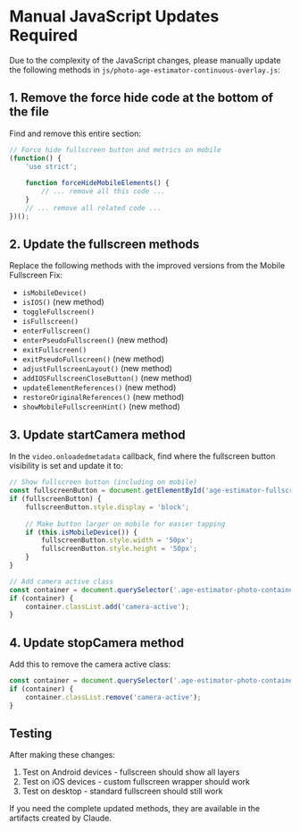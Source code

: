 # Manual JavaScript Updates Required

Due to the complexity of the JavaScript changes, please manually update the following methods in `js/photo-age-estimator-continuous-overlay.js`:

## 1. Remove the force hide code at the bottom of the file

Find and remove this entire section:
```javascript
// Force hide fullscreen button and metrics on mobile
(function() {
    'use strict';
    
    function forceHideMobileElements() {
        // ... remove all this code ...
    }
    // ... remove all related code ...
})();
```

## 2. Update the fullscreen methods

Replace the following methods with the improved versions from the Mobile Fullscreen Fix:
- `isMobileDevice()`
- `isIOS()` (new method)
- `toggleFullscreen()`
- `isFullscreen()`
- `enterFullscreen()`
- `enterPseudoFullscreen()` (new method)
- `exitFullscreen()`
- `exitPseudoFullscreen()` (new method)
- `adjustFullscreenLayout()` (new method)
- `addIOSFullscreenCloseButton()` (new method)
- `updateElementReferences()` (new method)
- `restoreOriginalReferences()` (new method)
- `showMobileFullscreenHint()` (new method)

## 3. Update startCamera method

In the `video.onloadedmetadata` callback, find where the fullscreen button visibility is set and update it to:

```javascript
// Show fullscreen button (including on mobile)
const fullscreenButton = document.getElementById('age-estimator-fullscreen');
if (fullscreenButton) {
    fullscreenButton.style.display = 'block';
    
    // Make button larger on mobile for easier tapping
    if (this.isMobileDevice()) {
        fullscreenButton.style.width = '50px';
        fullscreenButton.style.height = '50px';
    }
}

// Add camera active class
const container = document.querySelector('.age-estimator-photo-container');
if (container) {
    container.classList.add('camera-active');
}
```

## 4. Update stopCamera method

Add this to remove the camera active class:

```javascript
const container = document.querySelector('.age-estimator-photo-container');
if (container) {
    container.classList.remove('camera-active');
}
```

## Testing

After making these changes:
1. Test on Android devices - fullscreen should show all layers
2. Test on iOS devices - custom fullscreen wrapper should work
3. Test on desktop - standard fullscreen should still work

If you need the complete updated methods, they are available in the artifacts created by Claude.
